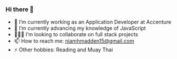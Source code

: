 ### Hi there 👋

- 🔭 I’m currently working as an Application Developer at Accenture 
- 🌱 I’m currently advancing my knowledge of JavaScript 
- 👩🏻‍💻 I’m looking to collaborate on full stack projects
- 📫 How to reach me: niamhmadden15@gmail.com
- ⚡ Other hobbies: Reading and Muay Thai

